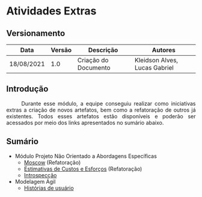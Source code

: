 # Atividades Extras

## Versionamento
| Data | Versão | Descrição | Autores |
| -------- | -------- | -------- | ---|
|   18/08/2021   |  1.0    |  Criação do Documento    | Kleidson Alves, Lucas Gabriel

## Introdução
<div style="text-indent: 40px; text-align: justify">
<p>
Durante esse módulo, a equipe conseguiu realizar como iniciativas extras a criação de novos artefatos, bem como a refatoração de outros já existentes. Todos esses artefatos estão disponíveis e poderão ser acessados por meio dos links apresentados no sumário abaixo. 
</p>
</div>

## Sumário
* Módulo Projeto Não Orientado a Abordagens Específicas
    * [Moscow](../base/moscow.md) (Refatoração)
    * [Estimativas de Custos e Esforços](../base/estimativa_de_custos_esforços.md) (Refatoração)
    * [Introspecção](../base/introspeccao.md)
* Modelagem Ágil
    * [Histórias de usuário](historias_de_usuario.md)
